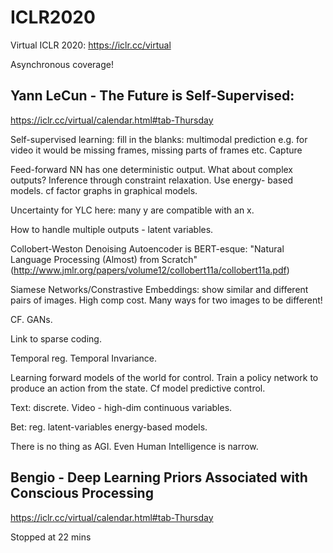 # ICLR2020
Virtual ICLR 2020: https://iclr.cc/virtual

Asynchronous coverage! 

## Yann LeCun - The Future is Self-Supervised:

https://iclr.cc/virtual/calendar.html#tab-Thursday

Self-supervised learning: fill in the blanks: multimodal prediction e.g. for video it would be missing frames, missing parts of frames etc. Capture 

Feed-forward NN has one deterministic output. What about complex outputs? Inference through constraint relaxation. Use energy- based models. cf factor graphs in graphical models. 

Uncertainty for YLC here: many y are compatible with an x. 

How to handle multiple outputs - latent variables.

Collobert-Weston Denoising Autoencoder is BERT-esque: "Natural Language Processing (Almost) from Scratch" (http://www.jmlr.org/papers/volume12/collobert11a/collobert11a.pdf)

Siamese Networks/Constrastive Embeddings: show similar and different pairs of images. High comp cost. Many ways for two images to be different!

CF. GANs. 

Link to sparse coding.

Temporal reg. Temporal Invariance. 

Learning forward models of the world for control. Train a policy network to produce an  action from the state. Cf model predictive control.

Text: discrete. Video - high-dim continuous variables.

Bet:  reg. latent-variables energy-based models.

There is no thing as AGI. Even Human Intelligence is narrow.

## Bengio - Deep Learning Priors Associated with Conscious Processing

https://iclr.cc/virtual/calendar.html#tab-Thursday

Stopped at 22 mins